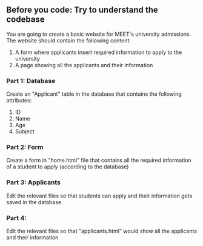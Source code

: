 
## Before you code: Try to understand the codebase
You are going to create a basic website for MEET's university admissions. The website should contain the following content:
1) A form where applicants insert required information to apply to the university
2) A page showing all the applicants and their information 


### Part 1: Database
Create an "Applicant" table in the database that contains the following attributes:
1) ID
2) Name
3) Age
4) Subject 



### Part 2: Form
Create a form in "home.html" file that contains all the required information of a student to apply (according to the database)



### Part 3: Applicants
Edit the relevant files so that students can apply and their information gets saved in the database



### Part 4:
Edit the relevant files so that "applicants.html" would show all the applicants and their information 
